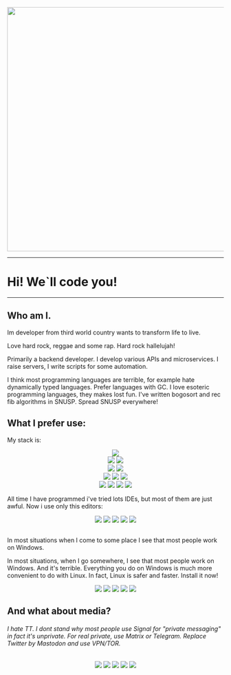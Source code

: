 <div id="header" align="center">
    <img src="https://media.giphy.com/media/irVmlMu1zlgyBYGyxO/giphy.gif" width="568">
</div>

---

<h1> Hi! We`ll code you! </h1>

---

## Who am I.

Im developer from third world country wants to transform life to live.

Love hard rock, reggae and some rap. Hard rock hallelujah!

Primarily a backend developer. I develop various APIs and microservices. I raise servers, I write scripts for some automation.

I think most programming languages are terrible, for example hate dynamically typed languages.  Prefer languages with GC.
I love esoteric programming languages, they makes lost fun. I've written bogosort and rec fib algorithms in SNUSP. 
Spread SNUSP everywhere! 


## What I prefer use:

My stack is: 

<div id="badges" align="center">
    <img src="https://img.shields.io/badge/COFFEE-E34F26?style=for-the-badge&logo=CoffeeScript&logoColor=white">
    <br />
    <img src="https://img.shields.io/badge/ts-3178C6?style=for-the-badge&logo=ts-node&logoColor=white" />
    <img src="https://img.shields.io/badge/PHP-777BB4?style=for-the-badge&logo=php&logoColor=white" />
    <br /> 
    <img src="https://img.shields.io/badge/F%23-239120?style=for-the-badge&logo=microsoft&logoColor=white" />
    <img src="https://img.shields.io/badge/OCaml-0769AD?style=for-the-badge&logo=ocaml&logoColor=white" />
    <br />
    <img src="https://img.shields.io/badge/Java-ED8B00?style=for-the-badge&logo=openjdk&logoColor=white" />
    <img src="https://img.shields.io/badge/Go-10ADD8?style=for-the-badge&logo=go&logoColor=white"  />
    <img src="https://img.shields.io/badge/Rust-000000?style=for-the-badge&logo=rust&logoColor=white" />
    <br>
    <img src="https://img.shields.io/badge/BrainFuck-003545?style=for-the-badge&logoColor=white" />
    <img src="https://img.shields.io/badge/SNUSP-003545?style=for-the-badge&logoColor=white" />
    <img src="https://img.shields.io/badge/Velato-003545?style=for-the-badge&logoColor=white" />
    <img src="https://img.shields.io/badge/Whitespace-003545?style=for-the-badge&logoColor=white" />
</div>

All time I have programmed i've tried lots IDEs, but most of them are just awful. Now i use only this editors:

<div id="text-editors" align="center">
    <img src="https://img.shields.io/badge/NeoVim-%2357A143.svg?&style=for-the-badge&logo=neovim&logoColor=white" />
    <img src="https://img.shields.io/badge/sublime-%23575757.svg?&style=for-the-badge&logo=sublime-text&logoColor=important" />
    <img src="https://img.shields.io/badge/VS_Code-0078D4?style=for-the-badge&logo=visual%20studio%20code&logoColor=white" />
    <img src="https://img.shields.io/badge/Netbeans-1B6AC6?style=for-the-badge&logo=apache%20netbeans%20IDE&logoColor=white" />
    <img src="https://img.shields.io/badge/Eclipse-2C2255?style=for-the-badge&logo=eclipse&logoColor=white" />
</div>

## 

In most situations when I come to some place I see that most people work on Windows. 

In most situations, when I go somewhere, I see that most people work on Windows. And it's terrible. Everything you do on Windows is much more convenient to do with Linux.
In fact, Linux is safer and faster. Install it now!

<div id="text-editors" align="center">
    <img src="https://img.shields.io/badge/Arch-1793D1?style=for-the-badge&logo=arch-linux&logoColor=white" />
    <img src="https://img.shields.io/badge/OpenWrt-00B5E2?style=for-the-badge&logo=OpenWrt&logoColor=white" />
    <img src="https://img.shields.io/badge/Debian-A81D33?style=for-the-badge&logo=debian&logoColor=white" />
    <img src="https://img.shields.io/badge/Tails%20-56347C?&style=for-the-badge&logo=tails&logoColor=white" />
    <img src="https://img.shields.io/badge/Mint-87CF3E?style=for-the-badge&logo=linux-mint&logoColor=white" />
</div>

## And what about media?

###### I hate TT. I dont stand why most people use Signal for "private messaging" in fact it's unprivate. For real private, use Matrix or Telegram. Replace Twitter by Mastodon and  use VPN/TOR.

<div class="social-media" align="center">
    <img src="https://img.shields.io/badge/Reddit-FF4500?style=for-the-badge&logo=reddit&logoColor=white" />
    <img src="https://img.shields.io/badge/-LeetCode-FFA116?style=for-the-badge&logo=LeetCode&logoColor=black" />
    <img src="https://img.shields.io/badge/Twitter-1DA1F2?style=for-the-badge&logo=twitter&logoColor=white" />
    <img src="https://img.shields.io/badge/Mastodon-4285f4?style=for-the-badge&logo=Mastodon&logoColor=white" /> 
    <img src="https://img.shields.io/badge/Telegram-1E5397?style=for-the-badge&logo=Telegram&logoColor=white" />
</div>
